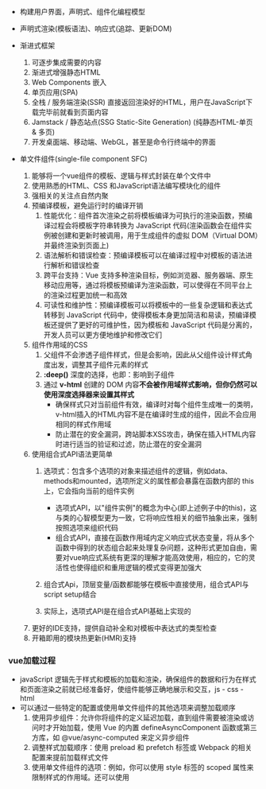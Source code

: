 * 构建用户界面，声明式、组件化编程模型
* 声明式渲染(模板语法)、响应式(追踪、更新DOM)
* 渐进式框架

    1. 可逐步集成需要的内容
    2. 渐进式增强静态HTML
    3. Web Components 嵌入
    4. 单页应用(SPA)
    5. 全栈 / 服务端渲染(SSR) 直接返回渲染好的HTML，用户在JavaScript下载完毕前就看到页面内容
    6. Jamstack / 静态站点(SSG  Static-Site Generation) (纯静态HTML-单页 & 多页)
    7. 开发桌面端、移动端、WebGL，甚至是命令行终端中的界面
* 单文件组件(single-file component SFC)
    1. 能够将一个vue组件的模板、逻辑与样式封装在单个文件中
    2. 使用熟悉的HTML、CSS 和JavaScript语法编写模块化的组件
    3. 强相关的关注点自然内聚
    4. 预编译模板，避免运行时的编译开销
        1. 性能优化：组件首次渲染之前将模板编译为可执行的渲染函数，预编译过程会将模板字符串转换为 JavaScript 代码(渲染函数会在组件实例被创建和更新时被调用，用于生成组件的虚拟 DOM（Virtual DOM）并最终渲染到页面上)
        2. 语法解析和错误检查：预编译模板可以在编译过程中对模板的语法进行解析和错误检查
        3. 跨平台支持：Vue 支持多种渲染目标，例如浏览器、服务器端、原生移动应用等，通过将模板预编译为渲染函数，可以使得在不同平台上的渲染过程更加统一和高效
        4. 可读性和维护性：预编译模板可以将模板中的一些复杂逻辑和表达式转移到 JavaScript 代码中，使得模板本身更加简洁和易读，预编译模板还提供了更好的可维护性，因为模板和 JavaScript 代码是分离的，开发人员可以更方便地维护和修改它们
    5. 组件作用域的CSS 
        1. 父组件不会渗透子组件样式，但是会影响，因此从父组件设计样式角度出发，调整其子组件元素的样式
        2. **:deep()** 深度的选择，也即：影响到子组件
        3. 通过 **v-html** 创建的 DOM 内容**不会被作用域样式影响，但你仍然可以使用深度选择器来设置其样式**
            * 确保样式只对当前组件有效，编译时对每个组件生成唯一的类明，v-html插入的HTML内容不是在编译时生成的组件，因此不会应用相同的样式作用域
            * 防止潜在的安全漏洞，跨站脚本XSS攻击，确保在插入HTML内容时进行适当的验证和过滤，防止潜在的安全漏洞
    6. 使用组合式API语法更简单
        1. 选项式：包含多个选项的对象来描述组件的逻辑，例如data、methods和mounted，选项所定义的属性都会暴露在函数内部的 this 上，它会指向当前的组件实例
            * 选项式API，以"组件实例"的概念为中心(即上述例子中的this)，这与类的心智模型更为一致，它将响应性相关的细节抽象出来，强制按照选项来组织代码
            * 组合式API，直接在函数作用域内定义响应式状态变量，将从多个函数中得到的状态组合起来处理复杂问题，这种形式更加自由，需要对vue响应式系统有更深的理解才能高效使用，相应的，它的灵活性也使得组织和重用逻辑的模式变得更加强大
        2. 组合式Api，顶层变量/函数都能够在模板中直接使用，组合式API与script setup结合

        3. 实际上，选项式API是在组合式API基础上实现的
    7. 更好的IDE支持，提供自动补全和对模板中表达式的类型检查
    8. 开箱即用的模块热更新(HMR)支持

### vue加载过程
* javaScript 逻辑先于样式和模板的加载和渲染，确保组件的数据和行为在样式和页面渲染之前就已经准备好，使组件能够正确地展示和交互，js - css - html
* 可以通过一些特定的配置或使用单文件组件的其他选项来调整加载顺序
    1. 使用异步组件：允许你将组件的定义延迟加载，直到组件需要被渲染或访问时才开始加载，使用 Vue 的内置 defineAsyncComponent 函数或第三方库，如 @vue/async-computed 来定义异步组件
    2. 调整样式加载顺序：使用 preload 和 prefetch 标签或 Webpack 的相关配置来提前加载样式文件
    3. 使用单文件组件的选项：例如，你可以使用 style 标签的 scoped 属性来限制样式的作用域。还可以使用 <script setup> 语法来编写组件，其中模板、JavaScript 和 CSS 的关联更加紧密
## 什么是单页面应用?
* 传统多页应用程序(MPA)
* 单页应用(SPA)
    1. 使用前端路由管理不同视图之间的导航和状态，不是依赖服务器端的路由
    2. 前端路由将 URL 映射到特定的视图组件，使用户可以直接通过 URL 访问特定的页面或视图
    3. 单页面应用是一种通过动态加载内容并在同一个页面上呈现不同内容的Web应用程序架构模式
* 总结：它提供了更好的用户体验和交互性，并避免了传统多页应用中的页面刷新和加载延迟
## 什么是SSR?
* 更快的首屏加载：无需等待JavaScript加载完毕
* 统一的心智模型：不需要后端模板系统和前端框架来回切换
* 更好的SEO：搜索引擎爬虫可以直接看到渲染页面
## 什么是vue3响应式系统
* 数据变化能够自动地触发视图的更新，实现数据和视图的双向绑定
    1. JavaScript原生，使用自己编写的算法判断DOM哪里需要进行更新！
*  
Proxy 对象可以实现对目标对象的访问和操作的自定义控制，使得我们可以对 JavaScript 对象的行为进行扩展和改变